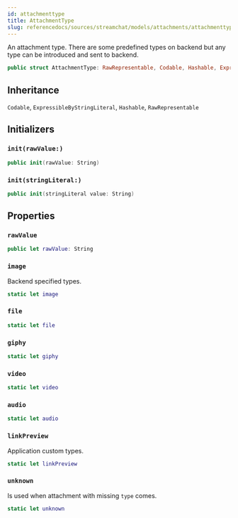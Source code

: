 ```yaml
---
id: attachmenttype 
title: AttachmentType
slug: referencedocs/sources/streamchat/models/attachments/attachmenttype
---
```


An attachment type.
There are some predefined types on backend but any type can be introduced and sent to backend.

``` swift
public struct AttachmentType: RawRepresentable, Codable, Hashable, ExpressibleByStringLiteral 
```

## Inheritance

`Codable`, `ExpressibleByStringLiteral`, `Hashable`, `RawRepresentable`

## Initializers

### `init(rawValue:)`

``` swift
public init(rawValue: String) 
```

### `init(stringLiteral:)`

``` swift
public init(stringLiteral value: String) 
```

## Properties

### `rawValue`

``` swift
public let rawValue: String
```

### `image`

Backend specified types.

``` swift
static let image 
```

### `file`

``` swift
static let file 
```

### `giphy`

``` swift
static let giphy 
```

### `video`

``` swift
static let video 
```

### `audio`

``` swift
static let audio 
```

### `linkPreview`

Application custom types.

``` swift
static let linkPreview 
```

### `unknown`

Is used when attachment with missing `type` comes.

``` swift
static let unknown 
```
